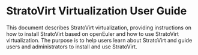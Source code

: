 # StratoVirt Virtualization User Guide

This document describes StratoVirt virtualization, providing instructions on how to install StratoVirt based on openEuler and how to use StratoVirt virtualization. The purpose is to help users learn about StratoVirt and guide users and administrators to install and use StratoVirt.

